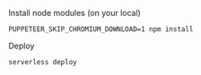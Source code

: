 Install node modules (on your local)

```
PUPPETEER_SKIP_CHROMIUM_DOWNLOAD=1 npm install
```

Deploy

```
serverless deploy
```